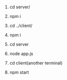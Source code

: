1. cd server/
2. npm i

3. cd ../client/
4. npm i

5. cd server
6. node app.js

7. cd client(another terminal)
8. npm start
